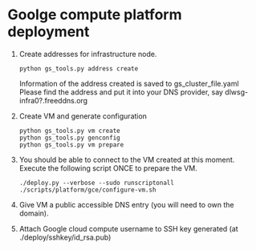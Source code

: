 # Goolge compute platform deployment

1. Create addresses for infrastructure node. 
   ```
   python gs_tools.py address create
   ```
   Information of the address created is saved to gs_cluster_file.yaml
   Please find the address and put it into your DNS provider, say dlwsg-infra0?.freeddns.org

2. Create VM and generate configuration
   ```
   python gs_tools.py vm create
   python gs_tools.py genconfig
   python gs_tools.py vm prepare
   ```
3. You should be able to connect to the VM created at this moment. Execute the following script ONCE to prepare the VM. 
   ```
   ./deploy.py --verbose --sudo runscriptonall ./scripts/platform/gce/configure-vm.sh

   ```
3. Give VM a public accessible DNS entry (you will need to own the domain). 
4. Attach Google cloud compute username to SSH key generated (at ./deploy/sshkey/id_rsa.pub)